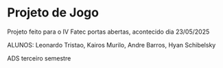 # Projeto de Jogo
Projeto feito para o IV Fatec portas abertas, acontecido dia 23/05/2025 



ALUNOS: Leonardo Tristao, Kairos Murilo, Andre Barros, Hyan Schibelsky 



ADS terceiro semestre
